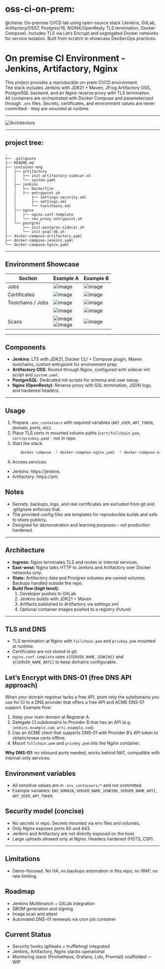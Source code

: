 # oss-ci-on-prem:
@chena: On-premise CI/CD lab using open-source stack (Jenkins, GitLab, Artifactory/OSS7, Postgres/16, NGINX/OpenResty TLS termination, Docker Compose). Includes TLS via Let’s Encrypt and segregated Docker networks for service isolation. Built from scratch to showcase DevSecOps practices.




# On premise CI Environment - Jenkins, Artifactory, Nginx

This project provides a reproducible on-prem CI/CD environment.  
The stack includes Jenkins with JDK21 + Maven, JFrog Artifactory OSS, PostgreSQL backend, and an Nginx reverse proxy with TLS termination.  
All containers are orchestrated with Docker Compose and parameterized through `.env` files. Secrets, certificates, and environment values are never committed - they are mounted at runtime.

---

![Architecture](./docs/Jenkins-Artifactory-ENV-schema.png)

---

## project tree: 
```
.
├── .gitignore
├── README.md
├── container-mng
│   ├── artifactory
│   │   ├── init-artifactory-sidecar.sh
│   │   └── system.yaml
│   ├── jenkins
│   │   ├── Dockerfile
│   │   ├── entrypoint.sh
│   │       ├── settings-security.xml
│   │       ├── settings.xml
│   │       └── toolchains.xml
│   ├── nginx
│   │   ├── nginx.conf.template
│   │   └── rev_proxy_entrypoint.sh
│   └── postgres
│       ├── init-postgres-sidecar.sh
│       └── init-psql-db.sh
├── docker-compose-artifactory.yaml
├── docker-compose-jenkins.yaml
└── docker-compose-nginx.yaml
```

---

## Environment Showcase

| Section           | Example A | Example B |
| ----------------- | --------- | --------- |
| Jobs              | ![image](./docs/img/artifactory-server-artifacts.png) | ![image](./docs/img/jenkinsfile-snippit2.png) |
| Certificates      | ![image](./docs/img/cert-artifactory.png) | ![image](./docs/img/cert-jenkins.png) |
| Toolchains / Jobs | ![image](./docs/img/gitlab-pipeline-tests-repo.png) | ![image](./docs/img/jenkins-java-toochain.png) |
|                   | ![image](./docs/img/jenkins-job2.png) | ![image](./docs/img/jenkins-job3.png) |
| Scans             | ![image](./docs/img/monitor-stack-ongoing-implementation.png)<br>![image](./docs/img/secret-scan-trufflehog-deep-scan.png) | ![image](./docs/img/secret-scan-gitleaks-pre-commit-hooks.png) |

---

## Components
- **Jenkins**: LTS with JDK21, Docker CLI + Compose plugin, Maven toolchains, custom entrypoint for environment prep.
- **Artifactory OSS**: Routed through Nginx, configured with sidecar init script and `system.yaml`.
- **PostgreSQL**: Dedicated init scripts for schema and user setup.
- **Nginx (OpenResty)**: Reverse proxy with SSL termination, JSON logs, and hardened headers.

---

## Usage
1. Prepare `.env_containers` with required variables (`ART_USER`, `ART_TOKEN`, domain, ports, etc).
2. Place TLS certs in mounted volume paths (`cert/fullchain.pem`, `cert/privkey.pem`) - not in repo.
3. Start the stack:
```sh
       docker compose -f docker-compose-nginx.yaml -f docker-compose-artifactory.yaml -f docker-compose-jenkins.yaml up -d
```
4. Access services:
- Jenkins: https://jenkins.<your-domain>
- Artifactory: https://arti.<your-domain>

## Notes

- Secrets, backups, logs, and real certificates are excluded from git and .gitignore enforces that.
- The provided config files are templates for reproducible builds and safe to share publicly.
- Designed for demonstration and learning purposes – not production hardened.


---

## Architecture
- **Ingress:** Nginx terminates TLS and routes to internal services.
- **East-west:** Nginx talks HTTP to Jenkins and Artifactory over Docker networks only.
- **State:** Artifactory data and Postgres volumes are named volumes. Backups handled outside the repo.
- **Build flow (high level):**
  1. Developer pushes to GitLab
  2. Jenkins builds with JDK21 + Maven
  3. Artifacts published to Artifactory via settings.xml
  4. Optional container images pushed to a registry (future)


---

## TLS and DNS
- TLS termination at Nginx with `fullchain.pem` and `privkey.pem` mounted at runtime.
- Certificates are not stored in git.
- `nginx.conf.template` uses `${SERVER_NAME_JENKINS}` and `${SERVER_NAME_ARTI}` to keep domains configurable.

## Let’s Encrypt with DNS-01 (free DNS API approach)
When your domain registrar lacks a free API, point only the subdomains you use for CI to a DNS provider that offers a free API and ACME DNS-01 support. Example flow:
1. Keep your main domain at Registrar A.
2. Delegate CI subdomains to Provider B that has an API (e.g. `jenkins.example.com`, `arti.example.com`).
3. Use an ACME client that supports DNS-01 with Provider B’s API token to obtain/renew certs offline.
4. Mount `fullchain.pem` and `privkey.pem` into the Nginx container.

**Why DNS-01:** no inbound ports needed, works behind NAT, compatible with internal-only services.

## Environment variables
- All sensitive values are in `.env_containers/*` and not committed.
- Example variables: `ENV_DOMAIN`, `SERVER_NAME_JENKINS`, `SERVER_NAME_ARTI`, `ART_USER`, `ART_TOKEN`.

## Security model (concise)
- No secrets in repo. Secrets mounted via env files and volumes.
- Only Nginx exposes ports 80 and 443.
- Jenkins and Artifactory are not directly exposed on the host.
- Large uploads allowed only at Nginx. Headers hardened (HSTS, CSP).

---

## Limitations
- Demo-focused. No HA, no backups automation in this repo, no WAF, no rate limiting.

## Roadmap
- Jenkins Multibranch + GitLab integration
- SBOM generation and signing
- Image scan and attest
- Automated DNS-01 renewals via cron job container


## Current Status
- Security hooks (gitleaks + trufflehog) integrated
- Jenkins, Artifactory, Nginx stacks operational
- Monitoring stack (Prometheus, Grafana, Loki, Promtail) scaffolded — WIP
